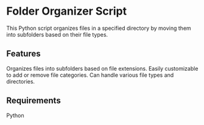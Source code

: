 # Folder Organizer Script #
This Python script organizes files in a specified directory by moving them into subfolders based on their file types.

## Features ##
Organizes files into subfolders based on file extensions.
Easily customizable to add or remove file categories.
Can handle various file types and directories.
## Requirements ##
Python 
